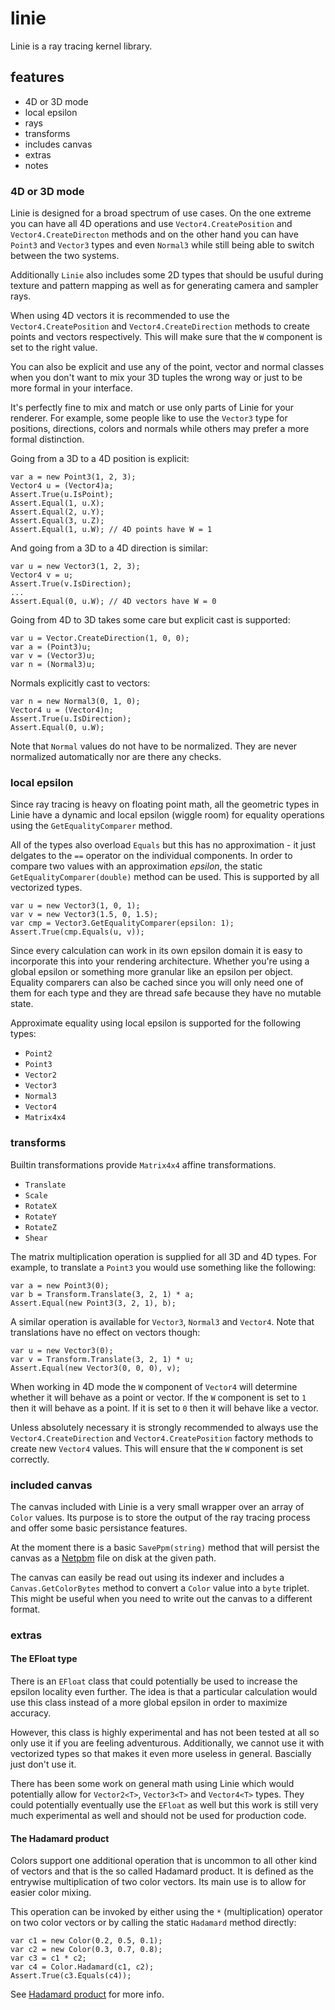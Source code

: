 # linie
Linie is a ray tracing kernel library.

## features
* 4D or 3D mode
* local epsilon
* rays
* transforms
* includes canvas
* extras
* notes

### 4D or 3D mode
Linie is designed for a broad spectrum of use cases. On the one extreme you can
have all 4D operations and use `Vector4.CreatePosition` and `Vector4.CreateDirecton`
methods and on the other hand you can have `Point3` and `Vector3` types and even `Normal3`
while still being able to switch between the two systems.

Additionally `Linie` also includes some 2D types that should be usuful during texture
and pattern mapping as well as for generating camera and sampler rays.

When using 4D vectors it is recommended to use the `Vector4.CreatePosition` and
`Vector4.CreateDirection` methods to create points and vectors respectively. This
will make sure that the `W` component is set to the right value.

You can also be explicit and use any of the point, vector and normal classes when you don't want to mix your 3D tuples the wrong way or just to be more formal in your interface.

It's perfectly fine to mix and match or use only parts of Linie for your renderer. For example, some people like to use the `Vector3` type for positions, directions, colors and normals while others may prefer a more formal distinction.

Going from a 3D to a 4D position is explicit:
```
var a = new Point3(1, 2, 3);
Vector4 u = (Vector4)a;
Assert.True(u.IsPoint);
Assert.Equal(1, u.X);
Assert.Equal(2, u.Y);
Assert.Equal(3, u.Z);
Assert.Equal(1, u.W); // 4D points have W = 1
```

And going from a 3D to a 4D direction is similar:
```
var u = new Vector3(1, 2, 3);
Vector4 v = u;
Assert.True(v.IsDirection);
...
Assert.Equal(0, u.W); // 4D vectors have W = 0
```

Going from 4D to 3D takes some care but explicit cast is supported:
```
var u = Vector.CreateDirection(1, 0, 0);
var a = (Point3)u;
var v = (Vector3)u;
var n = (Normal3)u;
```

Normals explicitly cast to vectors:
```
var n = new Normal3(0, 1, 0);
Vector4 u = (Vector4)n;
Assert.True(u.IsDirection);
Assert.Equal(0, u.W);
```

Note that `Normal` values do not have to be normalized. They are never
normalized automatically nor are there any checks.

### local epsilon
Since ray tracing is heavy on floating point math, all the geometric types in
Linie have a dynamic and local epsilon (wiggle room) for equality operations
using the `GetEqualityComparer` method.

All of the types also overload `Equals` but this has no approximation - it just
delgates to the `==` operator on the individual components. In order to compare 
two values with an approximation *epsilon*, the static `GetEqualityComparer(double)` 
method can be used. This is supported by all vectorized types.
```
var u = new Vector3(1, 0, 1);
var v = new Vector3(1.5, 0, 1.5);
var cmp = Vector3.GetEqualityComparer(epsilon: 1);
Assert.True(cmp.Equals(u, v));
```

Since every calculation can work in its own epsilon domain it is easy to
incorporate this into your rendering architecture. Whether you're using a
global epsilon or something more granular like an epsilon per object. Equality
comparers can also be cached since you will only need one of them for each type
and they are thread safe because they have no mutable state.

Approximate equality using local epsilon is supported for the following types:
* `Point2`
* `Point3`
* `Vector2`
* `Vector3`
* `Normal3`
* `Vector4`
* `Matrix4x4`

### transforms
Builtin transformations provide `Matrix4x4` affine transformations.

* `Translate`
* `Scale`
* `RotateX`
* `RotateY`
* `RotateZ`
* `Shear`

The matrix multiplication operation is supplied for all 3D and 4D types. For 
example, to translate a `Point3` you would use something like the following:
```
var a = new Point3(0);
var b = Transform.Translate(3, 2, 1) * a;
Assert.Equal(new Point3(3, 2, 1), b);
```

A similar operation is available for `Vector3`, `Normal3` and `Vector4`. Note
that translations have no effect on vectors though:
```
var u = new Vector3(0);
var v = Transform.Translate(3, 2, 1) * u;
Assert.Equal(new Vector3(0, 0, 0), v);
```

When working in 4D mode the `W` component of `Vector4` will determine whether it will behave as a point or vector. If the `W` component is set to `1` then it will behave as a point. If it is set to `0` then it will behave like a vector.

Unless absolutely necessary it is strongly recommended to always use the 
`Vector4.CreateDirection` and `Vector4.CreatePosition` factory methods to create
new `Vector4` values. This will ensure that the `W` component is set correctly.

### included canvas
The canvas included with Linie is a very small wrapper over an array of `Color` values. Its purpose is to store the output of the ray tracing process and offer some basic persistance features. 

At the moment there is a basic `SavePpm(string)` method that will persist the canvas as a [Netpbm](https://en.wikipedia.org/wiki/Netpbm) file on disk at the given path.

The canvas can easily be read out using its indexer and includes a `Canvas.GetColorBytes` method to convert a `Color` value into a `byte` triplet. This might be useful when you need to write out the canvas to a different format.

### extras
#### The EFloat type
There is an `EFloat` class that could potentially be used to increase the
epsilon locality even further. The idea is that a particular calculation would use this class instead of a more global epsilon in order to maximize accuracy.

However, this class is highly experimental and has not been tested at all so only use it if you are feeling adventurous. Additionally, we cannot use it with vectorized types so that makes it
even more useless in general. Bascially just don't use it. 

There has been some work on general math using Linie which would potentially allow
for `Vector2<T>`, `Vector3<T>` and `Vector4<T>` types. They could potentially eventually
use the `EFloat` as well but this work is still very much experimental as well and
should not be used for production code.

#### The Hadamard product
Colors support one additional operation that is uncommon to all other kind
of vectors and that is the so called Hadamard product. It is defined as the entrywise multiplication of two color vectors. Its main use is to allow for easier color mixing. 

This operation can be invoked by either using the `*` (multiplication) operator on two color vectors or by calling the static `Hadamard` method directly:
```
var c1 = new Color(0.2, 0.5, 0.1);
var c2 = new Color(0.3, 0.7, 0.8);
var c3 = c1 * c2;
var c4 = Color.Hadamard(c1, c2);
Assert.True(c3.Equals(c4));
```

See [Hadamard product](https://en.wikipedia.org/wiki/Hadamard_product_(matrices)) for more info.